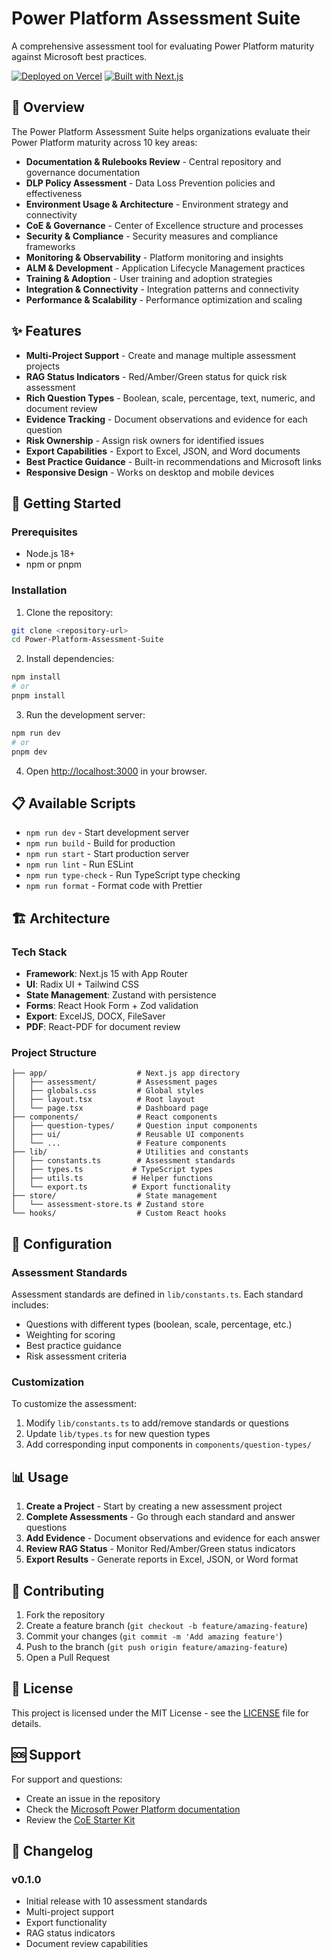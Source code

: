 # Power Platform Assessment Suite

A comprehensive assessment tool for evaluating Power Platform maturity against Microsoft best practices.

[![Deployed on Vercel](https://img.shields.io/badge/Deployed%20on-Vercel-black?style=for-the-badge&logo=vercel)](https://vercel.com/rosshastie85-8737s-projects/v0-image-analysis)
[![Built with Next.js](https://img.shields.io/badge/Built%20with-Next.js-black?style=for-the-badge&logo=next.js)](https://nextjs.org/)

## 🎯 Overview

The Power Platform Assessment Suite helps organizations evaluate their Power Platform maturity across 10 key areas:

- **Documentation & Rulebooks Review** - Central repository and governance documentation
- **DLP Policy Assessment** - Data Loss Prevention policies and effectiveness
- **Environment Usage & Architecture** - Environment strategy and connectivity
- **CoE & Governance** - Center of Excellence structure and processes
- **Security & Compliance** - Security measures and compliance frameworks
- **Monitoring & Observability** - Platform monitoring and insights
- **ALM & Development** - Application Lifecycle Management practices
- **Training & Adoption** - User training and adoption strategies
- **Integration & Connectivity** - Integration patterns and connectivity
- **Performance & Scalability** - Performance optimization and scaling

## ✨ Features

- **Multi-Project Support** - Create and manage multiple assessment projects
- **RAG Status Indicators** - Red/Amber/Green status for quick risk assessment
- **Rich Question Types** - Boolean, scale, percentage, text, numeric, and document review
- **Evidence Tracking** - Document observations and evidence for each question
- **Risk Ownership** - Assign risk owners for identified issues
- **Export Capabilities** - Export to Excel, JSON, and Word documents
- **Best Practice Guidance** - Built-in recommendations and Microsoft links
- **Responsive Design** - Works on desktop and mobile devices

## 🚀 Getting Started

### Prerequisites

- Node.js 18+ 
- npm or pnpm

### Installation

1. Clone the repository:
```bash
git clone <repository-url>
cd Power-Platform-Assessment-Suite
```

2. Install dependencies:
```bash
npm install
# or
pnpm install
```

3. Run the development server:
```bash
npm run dev
# or
pnpm dev
```

4. Open [http://localhost:3000](http://localhost:3000) in your browser.

## 📋 Available Scripts

- `npm run dev` - Start development server
- `npm run build` - Build for production
- `npm run start` - Start production server
- `npm run lint` - Run ESLint
- `npm run type-check` - Run TypeScript type checking
- `npm run format` - Format code with Prettier

## 🏗️ Architecture

### Tech Stack

- **Framework**: Next.js 15 with App Router
- **UI**: Radix UI + Tailwind CSS
- **State Management**: Zustand with persistence
- **Forms**: React Hook Form + Zod validation
- **Export**: ExcelJS, DOCX, FileSaver
- **PDF**: React-PDF for document review

### Project Structure

```
├── app/                    # Next.js app directory
│   ├── assessment/         # Assessment pages
│   ├── globals.css         # Global styles
│   ├── layout.tsx          # Root layout
│   └── page.tsx            # Dashboard page
├── components/             # React components
│   ├── question-types/     # Question input components
│   ├── ui/                 # Reusable UI components
│   └── ...                 # Feature components
├── lib/                    # Utilities and constants
│   ├── constants.ts        # Assessment standards
│   ├── types.ts           # TypeScript types
│   ├── utils.ts           # Helper functions
│   └── export.ts          # Export functionality
├── store/                  # State management
│   └── assessment-store.ts # Zustand store
└── hooks/                  # Custom React hooks
```

## 🔧 Configuration

### Assessment Standards

Assessment standards are defined in `lib/constants.ts`. Each standard includes:

- Questions with different types (boolean, scale, percentage, etc.)
- Weighting for scoring
- Best practice guidance
- Risk assessment criteria

### Customization

To customize the assessment:

1. Modify `lib/constants.ts` to add/remove standards or questions
2. Update `lib/types.ts` for new question types
3. Add corresponding input components in `components/question-types/`

## 📊 Usage

1. **Create a Project** - Start by creating a new assessment project
2. **Complete Assessments** - Go through each standard and answer questions
3. **Add Evidence** - Document observations and evidence for each answer
4. **Review RAG Status** - Monitor Red/Amber/Green status indicators
5. **Export Results** - Generate reports in Excel, JSON, or Word format

## 🤝 Contributing

1. Fork the repository
2. Create a feature branch (`git checkout -b feature/amazing-feature`)
3. Commit your changes (`git commit -m 'Add amazing feature'`)
4. Push to the branch (`git push origin feature/amazing-feature`)
5. Open a Pull Request

## 📝 License

This project is licensed under the MIT License - see the [LICENSE](LICENSE) file for details.

## 🆘 Support

For support and questions:

- Create an issue in the repository
- Check the [Microsoft Power Platform documentation](https://learn.microsoft.com/en-us/power-platform/)
- Review the [CoE Starter Kit](https://learn.microsoft.com/en-us/power-platform/guidance/coe/starter-kit)

## 🔄 Changelog

### v0.1.0
- Initial release with 10 assessment standards
- Multi-project support
- Export functionality
- RAG status indicators
- Document review capabilities
